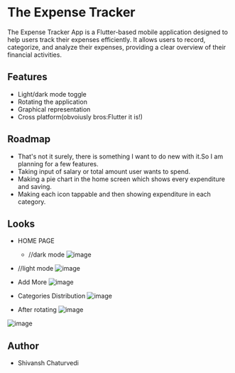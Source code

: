 
# The Expense Tracker
The Expense Tracker App is a Flutter-based mobile application designed to help users track their expenses efficiently. It allows users to record, categorize, and analyze their expenses, providing a clear overview of their financial activities.


## Features

- Light/dark mode toggle
- Rotating the application
- Graphical representation
- Cross platform(obvoiusly bros:Flutter it is!)


## Roadmap

- That's not it surely, there is something I want to do new with it.So I am planning for a few features.
- Taking input of salary or total amount user wants to spend.
- Making a pie chart in the home screen which shows every expenditure and saving.
- Making each icon tappable and then showing expenditure in each category.

## Looks
- HOME PAGE
    - //dark mode
![image](https://github.com/Shivansh722/expense_tracker/assets/113300509/6c010af4-a3d1-4f53-9fa8-8dde943eb3c0)

- //light mode
![image](https://github.com/Shivansh722/expense_tracker/assets/113300509/c21ff73d-7341-4063-8a8f-d4395ddf3caf)

- Add More
![image](https://github.com/Shivansh722/expense_tracker/assets/113300509/fae1b9d7-65bc-44c4-8e72-0d81fdb4521b)

- Categories Distribution
![image](https://github.com/Shivansh722/expense_tracker/assets/113300509/13e8b170-9a21-4bc7-bb2f-697f0f9f5b02)

- After rotating
![image](https://github.com/Shivansh722/expense_tracker/assets/113300509/17705c50-fa7b-4ba2-a662-ea8300b78d0f)

![image](https://github.com/Shivansh722/expense_tracker/assets/113300509/91f27e87-f71b-48c1-97cb-8561cd8e0b66)


## Author
- Shivansh Chaturvedi





